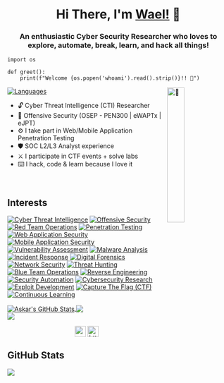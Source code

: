 <h1 align="center">Hi There, I'm <a href="https://twitter.com/GhnimiWael"  target="_blank">Wael!</a> 👋</h1>
    
<h3 align="center">An enthusiastic Cyber Security Researcher who loves to explore, automate, break, learn, and hack all things!</h3>

```python3
import os

def greet():
    print(f"Welcome {os.popen('whoami').read().strip()}!! 👋")
```
<img align="right" alt="🐼" width="28%" src="https://media.tenor.com/KUXIWC9D5_UAAAAj/my-hero-academia-boku-no-hero-academia.gif" />


[![ Languages        ](https://img.shields.io/badge/[%20EN%20|%20AR%20|%20FR%20]-informational?style=flat-square&color=eeeeee)]()
- 🔓 Cyber Threat Intelligence (CTI) Researcher
- 🐉 Offensive Security (OSEP - PEN300 | eWAPTx | eJPT)
- ⚙️ I take part in Web/Mobile Application Penetration Testing
- 🛡️ SOC L2/L3 Analyst experience
- ⚔️ I participate in CTF events + solve labs
- ⌨️ I hack, code & learn because I love it

<br>

## Interests
[![ Cyber Threat Intelligence        ](https://img.shields.io/badge/Cyber%20Threat%20Intelligence-informational?style=for-the-badge&color=bebebe)]()
[![ Offensive Security               ](https://img.shields.io/badge/Offensive%20Security-informational?style=for-the-badge&color=bebebe)]()
[![ Red Team Operations              ](https://img.shields.io/badge/Red%20Team%20Operations-informational?style=for-the-badge&color=bebebe)]()
[![ Penetration Testing              ](https://img.shields.io/badge/Penetration%20Testing-informational?style=for-the-badge&color=bebebe)]()
[![ Web Application Security         ](https://img.shields.io/badge/Web%20Application%20Security-informational?style=for-the-badge&color=bebebe)]()
[![ Mobile Application Security      ](https://img.shields.io/badge/Mobile%20Application%20Security-informational?style=for-the-badge&color=bebebe)]()
[![ Vulnerability Assessment         ](https://img.shields.io/badge/Vulnerability%20Assessment-informational?style=for-the-badge&color=bebebe)]()
[![ Malware Analysis                 ](https://img.shields.io/badge/Malware%20Analysis-informational?style=for-the-badge&color=bebebe)]()
[![ Incident Response                ](https://img.shields.io/badge/Incident%20Response-informational?style=for-the-badge&color=bebebe)]()
[![ Digital Forensics                ](https://img.shields.io/badge/Digital%20Forensics-informational?style=for-the-badge&color=bebebe)]()
[![ Network Security                 ](https://img.shields.io/badge/Network%20Security-informational?style=for-the-badge&color=bebebe)]()
[![ Threat Hunting                   ](https://img.shields.io/badge/Threat%20Hunting-informational?style=for-the-badge&color=bebebe)]()
[![ Blue Team Operations             ](https://img.shields.io/badge/Blue%20Team%20Operations-informational?style=for-the-badge&color=bebebe)]()
[![ Reverse Engineering              ](https://img.shields.io/badge/Reverse%20Engineering-informational?style=for-the-badge&color=bebebe)]()
[![ Security Automation              ](https://img.shields.io/badge/Security%20Automation-informational?style=for-the-badge&color=bebebe)]()
[![ Cybersecurity Research           ](https://img.shields.io/badge/Cybersecurity%20Research-informational?style=for-the-badge&color=bebebe)]()
[![ Exploit Development              ](https://img.shields.io/badge/Exploit%20Development-informational?style=for-the-badge&color=bebebe)]()
[![ Capture The Flag (CTF)           ](https://img.shields.io/badge/Capture%20The%20Flag%20(CTF)-informational?style=for-the-badge&color=bebebe)]()
[![ Continuous Learning              ](https://img.shields.io/badge/Continuous%20Learning-informational?style=for-the-badge&color=bebebe)]()



<a href="http://shells.systems">
  <img align="center" src="https://github-readme-stats.vercel.app/api?username=GhnimiWael&show_icons=true&line_height=33&count_private=true&theme=dark" alt="Askar's GitHub Stats" />
</a>
<a href="https://shells.systems">
  <img align="center" src="https://github-readme-stats.vercel.app/api/top-langs/?username=GhnimiWael&&hide=cmake&langs_count=4&line_height=35&theme=dark" />
</a>
<br>
<a href="https://twitter.com/GhnimiWael">
  <img src="https://img.shields.io/twitter/follow/GhnimiWael?style=for-the-badge&logo=twitter&&labelColor=1f1f1f&color=5fffaf" />
</a>


<p align="center"> 
<a href="https://twitter.com/GhnimiWael" target="blank"><img align="center" src=https://cdn.jsdelivr.net/npm/simple-icons@3.0.1/icons/twitter.svg alt="syed__umar" height="25" width="25" /></a>
<a href="https://www.linkedin.com/in/waelghnimi/" target="blank"><img align="center" src=https://cdn.jsdelivr.net/npm/simple-icons@3.0.1/icons/linkedin.svg alt="https://www.linkedin.com/in/waelghnimi/" height="25" width="25" /></a>    
</p>

## GitHub Stats
<p>
  <img src="https://github-profile-trophy.vercel.app/?username=GhnimiWael&theme=onedark&no-frame=true&column=7" />
</p>

